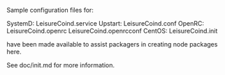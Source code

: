 Sample configuration files for:

SystemD: LeisureCoind.service
Upstart: LeisureCoind.conf
OpenRC:  LeisureCoind.openrc
         LeisureCoind.openrcconf
CentOS:  LeisureCoind.init

have been made available to assist packagers in creating node packages here.

See doc/init.md for more information.
